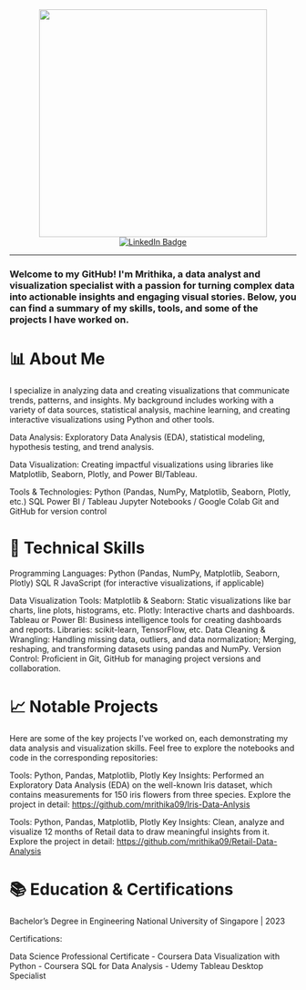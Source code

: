 <div id="header" align="center">
  <img src="https://i.giphy.com/media/v1.Y2lkPTc5MGI3NjExb3J5dzg5M3QwOTJjbjAxcm1peXZvaW95b3JlbzFlcnd4Nzk5Y25hdyZlcD12MV9pbnRlcm5hbF9naWZfYnlfaWQmY3Q9Zw/hpXdHPfFI5wTABdDx9/giphy.gif" width="400"/>
</div>

<div align="middle" id="badges">
  <a href="https://www.linkedin.com/in/mrithika/">
    <img src="https://img.shields.io/badge/LinkedIn-blue?style=for-the-badge&logo=linkedin&logoColor=white" alt="LinkedIn Badge" align="middle"/>
  </a>
</div>

---

### Welcome to my GitHub! I'm Mrithika, a data analyst and visualization specialist with a passion for turning complex data into actionable insights and engaging visual stories. Below, you can find a summary of my skills, tools, and some of the projects I have worked on.

# 📊 About Me
I specialize in analyzing data and creating visualizations that communicate trends, patterns, and insights. My background includes working with a variety of data sources, statistical analysis, machine learning, and creating interactive visualizations using Python and other tools.

Data Analysis: Exploratory Data Analysis (EDA), statistical modeling, hypothesis testing, and trend analysis.

Data Visualization: Creating impactful visualizations using libraries like Matplotlib, Seaborn, Plotly, and Power BI/Tableau.

Tools & Technologies:
Python (Pandas, NumPy, Matplotlib, Seaborn, Plotly, etc.)
SQL
Power BI / Tableau
Jupyter Notebooks / Google Colab
Git and GitHub for version control

# 🔧 Technical Skills
Programming Languages:
Python (Pandas, NumPy, Matplotlib, Seaborn, Plotly)
SQL
R 
JavaScript (for interactive visualizations, if applicable)

Data Visualization Tools:
Matplotlib & Seaborn: Static visualizations like bar charts, line plots, histograms, etc.
Plotly: Interactive charts and dashboards.
Tableau or Power BI: Business intelligence tools for creating dashboards and reports.
Libraries: scikit-learn, TensorFlow, etc.
Data Cleaning & Wrangling: Handling missing data, outliers, and data normalization; Merging, reshaping, and transforming datasets using pandas and NumPy.
Version Control: Proficient in Git, GitHub for managing project versions and collaboration.

# 📈 Notable Projects
Here are some of the key projects I've worked on, each demonstrating my data analysis and visualization skills. Feel free to explore the notebooks and code in the corresponding repositories:

Tools: Python, Pandas, Matplotlib, Plotly
Key Insights: Performed an Exploratory Data Analysis (EDA) on the well-known Iris dataset, which contains measurements for 150 iris flowers from three species.
Explore the project in detail: https://github.com/mrithika09/Iris-Data-Anlysis

Tools: Python, Pandas, Matplotlib, Plotly
Key Insights: Clean, analyze and visualize 12 months of Retail data to draw meaningful insights from it.
Explore the project in detail: https://github.com/mrithika09/Retail-Data-Analysis

# 📚 Education & Certifications
Bachelor’s Degree in Engineering
National University of Singapore | 2023

Certifications:

Data Science Professional Certificate - Coursera
Data Visualization with Python - Coursera
SQL for Data Analysis - Udemy
Tableau Desktop Specialist

